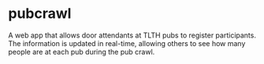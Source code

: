 # pubcrawl

A web app that allows door attendants at TLTH pubs to register participants. The
information is updated in real-time, allowing others to see how many people are
at each pub during the pub crawl.
